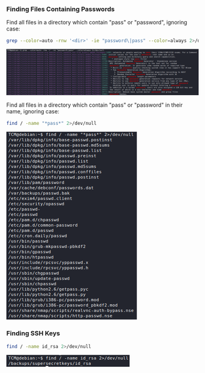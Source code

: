 ### Finding Files Containing Passwords
Find all files in a directory which contain "pass" or "password", ignoring case:
```bash
grep --color=auto -rnw '<dir>' -ie "password\|pass" --color=always 2>/dev/null
```
![](Resources/Images/Hunting%20Down%20Sensitive%20Files/find_pass_password.png)

Find all files in a directory which contain "pass" or "password" in their name, ignoring case:
```bash
find / -name "*pass*" 2>/dev/null
```
![](Resources/Images/Hunting%20Down%20Sensitive%20Files/find_pass_password_in_name.png)

### Finding SSH Keys
```bash
find / -name id_rsa 2>/dev/null
```

![](Resources/Images/Hunting%20Down%20Sensitive%20Files/find_ssh_keys.png)